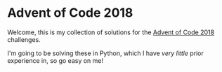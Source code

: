 # Advent of Code 2018

Welcome, this is my collection of solutions for the [Advent of Code 2018](https://adventofcode.com) challenges.

I'm going to be solving these in Python, which I have *very little* prior experience in, so go easy on me!